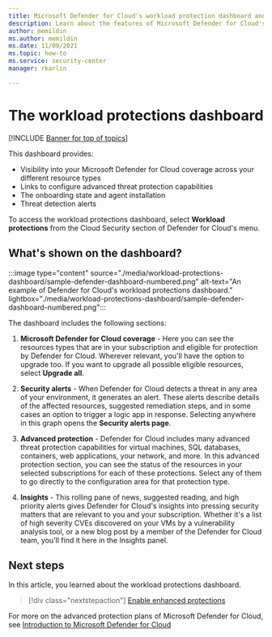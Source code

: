 ```yaml
---
title: Microsoft Defender for Cloud's workload protection dashboard and its features
description: Learn about the features of Microsoft Defender for Cloud's workload protection dashboard
author: memildin
ms.author: memildin
ms.date: 11/09/2021
ms.topic: how-to
ms.service: security-center
manager: rkarlin

---
```


# The workload protections dashboard

[!INCLUDE [Banner for top of topics](./includes/banner.md)]

This dashboard provides:

- Visibility into your Microsoft Defender for Cloud coverage across your different resource types
- Links to configure advanced threat protection capabilities
- The onboarding state and agent installation
- Threat detection alerts

To access the workload protections dashboard, select **Workload protections** from the Cloud Security section of Defender for Cloud's menu.

## What's shown on the dashboard?

:::image type="content" source="./media/workload-protections-dashboard/sample-defender-dashboard-numbered.png" alt-text="An example of Defender for Cloud's workload protections dashboard." lightbox="./media/workload-protections-dashboard/sample-defender-dashboard-numbered.png":::

The dashboard includes the following sections:

1. **Microsoft Defender for Cloud coverage** - Here you can see the resources types that are in your subscription and eligible for protection by Defender for Cloud. Wherever relevant, you'll have the option to upgrade too. If you want to upgrade all possible eligible resources, select **Upgrade all**.

2. **Security alerts** - When Defender for Cloud detects a threat in any area of your environment, it generates an alert. These alerts describe details of the affected resources, suggested remediation steps, and in some cases an option to trigger a logic app in response. Selecting anywhere in this graph opens the **Security alerts page**.

3. **Advanced protection** - Defender for Cloud includes many advanced threat protection capabilities for virtual machines, SQL databases, containers, web applications, your network, and more. In this advanced protection section, you can see the status of the resources in your selected subscriptions for each of these protections. Select any of them to go directly to the configuration area for that protection type.

4. **Insights** - This rolling pane of news, suggested reading, and high priority alerts gives Defender for Cloud's insights into pressing security matters that are relevant to you and your subscription. Whether it's a list of high severity CVEs discovered on your VMs by a vulnerability analysis tool, or a new blog post by a member of the Defender for Cloud team, you'll find it here in the Insights panel.

## Next steps

In this article, you learned about the workload protections dashboard.

> [!div class="nextstepaction"]
> [Enable enhanced protections](enable-enhanced-security.md)

For more on the advanced protection plans of Microsoft Defender for Cloud, see [Introduction to Microsoft Defender for Cloud](defender-for-cloud-introduction.md)
